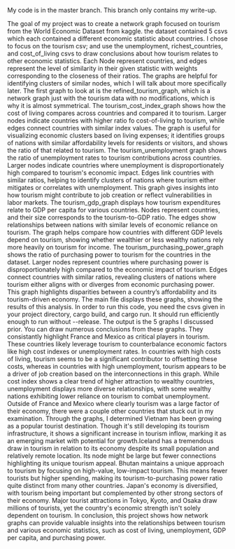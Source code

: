 My code is in the master branch. This branch only contains my write-up.

The goal of my project was to create a network graph focused on tourism from the World Economic Dataset from kaggle. the dataset contained 5 csvs which each contained a different economic statistic about countries. I chose to focus on the tourism csv; and use the unemployment, richest_countries, and cost_of_living csvs to draw conclusions about how tourism relates to other economic statistics. Each Node represent countries, and edges represent the level of similarity in their given statistic with weights corresponding to the closeness of their ratios. The graphs are helpful for identifying clusters of similar nodes, which I will talk about more specifically later. The first graph to look at is the refined_tourism_graph, which is a network graph just with the tourism data with no modifications, which is why it is almost symmetrical. The tourism_cost_index_graph shows how the cost of living compares across countries and compared it to tourism. Larger nodes indicate countries with higher ratio fo cost-of-living to tourism, while edges connect countries with similar index values. The graph is useful for visualizing economic clusters based on living expenses; it identifies groups of nations with similar affordability levels for residents or visitors, and shows the ratio of that related to tourism. The tourism_unemployment graph shows the ratio of unemployment rates to tourism contributions across countries. Larger nodes indicate countries where unemployment is disproportionately high compared to tourism's economic impact. Edges link countries with similar ratios, helping to identify clusters of nations where tourism either mitigates or correlates with unemployment. This graph gives insights into how tourism might contribute to job creation or reflect vulnerabilities in labor markets. The tourism_gdp_graph displays how tourism expenditures relate to GDP per capita for various countries. Nodes represent countries, and their size corresponds to the tourism-to-GDP ratio. The edges show relationships between nations with similar levels of economic reliance on tourism. The graph helps compare how countries with different GDP levels depend on tourism, showing whether wealthier or less wealthy nations rely more heavily on tourism for income. The tourism_purchasing_power_graph shows the ratio of purchasing power to tourism for the countries in the dataset. Larger nodes represent countries where purchasing power is disproportionately high compared to the economic impact of tourism. Edges connect countries with similar ratios, revealing clusters of nations where tourism either aligns with or diverges from economic purchasing power. This graph highlights disparities between a country’s affordability and its tourism-driven economy. The main file displays these graphs, showing the results of this analysis. In order to run this code, you need the csvs given in your project directory, cargo build, and cargo run. It should run efficiently enough to run without --release. The output is the 5 graphs I discussed prior. You can draw numerous conclusions from these graphs. They consistantly highlight France and Mexico as critical players in tourism. These countries likely leverage tourism to counterbalance economic factors like high cost indexes or unemployment rates. In countries with high costs of living, tourism seems to be a significant contributor to offsetting these costs, whereas in countries with high unemployment, tourism appears to be a driver of job creation based on the interconnections in this graph. While cost index shows a clear trend of higher attraction to wealthy countries, unemployment displays more diverse relationships, with some wealthy nations exhibiting lower reliance on tourism to combat unemployment. Outside of France and Mexico where clearly tourism was a large factor of their economy, there were a couple other countries that stuck out in my examination. Through the graphs, I determined Vietnam has been growing as a popular tourist destination. Though it's still developing its tourism infrastructure, it shows a significant increase in tourism inflow, marking it as an emerging market with potential for growth.Iceland has a tremendous draw in tourism in relation to its economy despite its small population and relatively remote location. Its node might be large but  fewer connections highlighting its unique tourism appeal. Bhutan maintains a unique approach to tourism by focusing on high-value, low-impact tourism. This means fewer tourists but higher spending, making its tourism-to-purchasing power ratio quite distinct from many other countries.
Japan's economy is  diversified, with tourism being important but complemented by other strong sectors of their economy. Major tourist attractions in Tokyo, Kyoto, and Osaka draw millions of tourists, yet the country's economic strength isn't solely dependent on tourism. In conclusion, this project shows how network graphs can provide valuable insights into the relationships between tourism and various economic statistics, such as cost of living, unemployment, GDP per capita, and purchasing power.



